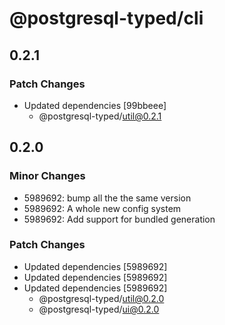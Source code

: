 # @postgresql-typed/cli

## 0.2.1

### Patch Changes

- Updated dependencies [99bbeee]
  - @postgresql-typed/util@0.2.1

## 0.2.0

### Minor Changes

- 5989692: bump all the the same version
- 5989692: A whole new config system
- 5989692: Add support for bundled generation

### Patch Changes

- Updated dependencies [5989692]
- Updated dependencies [5989692]
- Updated dependencies [5989692]
  - @postgresql-typed/util@0.2.0
  - @postgresql-typed/ui@0.2.0
